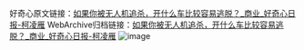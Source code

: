 好奇心原文链接：[如果你被无人机追杀，开什么车比较容易逃脱？_商业_好奇心日报-柯凌雁](https://www.qdaily.com/articles/7325.html)
WebArchive归档链接：[如果你被无人机追杀，开什么车比较容易逃脱？_商业_好奇心日报-柯凌雁](http://web.archive.org/web/20190623172259/https://www.qdaily.com/articles/7325.html)
![image](http://ww3.sinaimg.cn/large/007d5XDply1g3x0t08tqbj30u02r61kx)